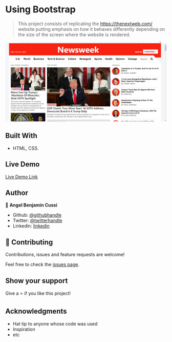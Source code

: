 # Using Bootstrap

> This project consists of replicating the https://thenextweb.com/ website putting emphasis on how it behaves differently depending on the size of the screen where the website is rendered.

![screenshot](./assets/app_screenshot.png)

## Built With

- HTML, CSS.

## Live Demo

[Live Demo Link](https://rawcdn.githack.com/abcussi/Using-Bootstrap/67f389b856c07015e2e4b8ea04d3cee9a65c4f7c/index.html)

## Author

👤 **Angel Benjamin Cussi**

- Github: [@githubhandle](https://github.com/abcussi)
- Twitter: [@twitterhandle](https://twitter.com/thecussi)
- Linkedin: [linkedin](https://www.linkedin.com/in/angel-cussi-1b2310174/)


## 🤝 Contributing

Contributions, issues and feature requests are welcome!

Feel free to check the [issues page](issues/).

## Show your support

Give a ⭐️ if you like this project!

## Acknowledgments

- Hat tip to anyone whose code was used
- Inspiration
- etc

